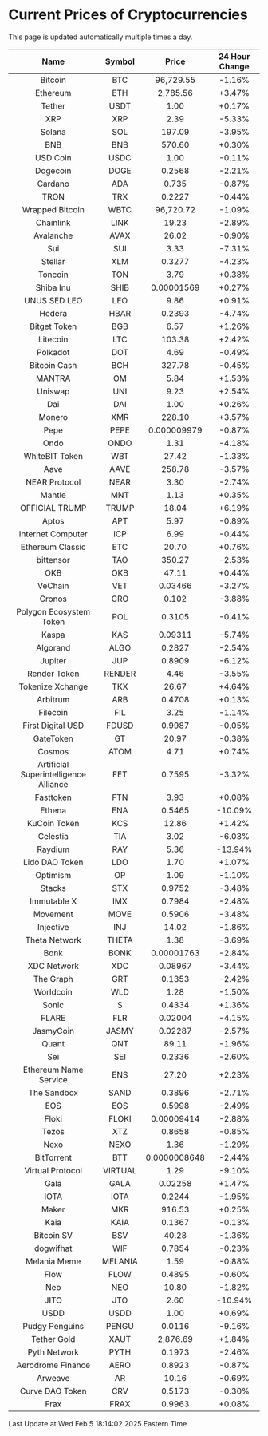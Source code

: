 # Current Prices of Cryptocurrencies
This page is updated automatically multiple times a day.

| Name | Symbol | Price | 24 Hour Change |
| :---: |:---:| :---: | :---: |
| Bitcoin | BTC | 96,729.55 | -1.16% |
| Ethereum | ETH | 2,785.56 | +3.47% |
| Tether | USDT | 1.00 | +0.17% |
| XRP | XRP | 2.39 | -5.33% |
| Solana | SOL | 197.09 | -3.95% |
| BNB | BNB | 570.60 | +0.30% |
| USD Coin | USDC | 1.00 | -0.11% |
| Dogecoin | DOGE | 0.2568 | -2.21% |
| Cardano | ADA | 0.735 | -0.87% |
| TRON | TRX | 0.2227 | -0.44% |
| Wrapped Bitcoin | WBTC | 96,720.72 | -1.09% |
| Chainlink | LINK | 19.23 | -2.89% |
| Avalanche | AVAX | 26.02 | -0.90% |
| Sui | SUI | 3.33 | -7.31% |
| Stellar | XLM | 0.3277 | -4.23% |
| Toncoin | TON | 3.79 | +0.38% |
| Shiba Inu | SHIB | 0.00001569 | +0.27% |
| UNUS SED LEO | LEO | 9.86 | +0.91% |
| Hedera | HBAR | 0.2393 | -4.74% |
| Bitget Token | BGB | 6.57 | +1.26% |
| Litecoin | LTC | 103.38 | +2.42% |
| Polkadot | DOT | 4.69 | -0.49% |
| Bitcoin Cash | BCH | 327.78 | -0.45% |
| MANTRA | OM | 5.84 | +1.53% |
| Uniswap | UNI | 9.23 | +2.54% |
| Dai | DAI | 1.00 | +0.26% |
| Monero | XMR | 228.10 | +3.57% |
| Pepe | PEPE | 0.000009979 | -0.87% |
| Ondo | ONDO | 1.31 | -4.18% |
| WhiteBIT Token | WBT | 27.42 | -1.33% |
| Aave | AAVE | 258.78 | -3.57% |
| NEAR Protocol | NEAR | 3.30 | -2.74% |
| Mantle | MNT | 1.13 | +0.35% |
| OFFICIAL TRUMP | TRUMP | 18.04 | +6.19% |
| Aptos | APT | 5.97 | -0.89% |
| Internet Computer | ICP | 6.99 | -0.44% |
| Ethereum Classic | ETC | 20.70 | +0.76% |
| bittensor | TAO | 350.27 | -2.53% |
| OKB | OKB | 47.11 | +0.44% |
| VeChain | VET | 0.03466 | -3.27% |
| Cronos | CRO | 0.102 | -3.88% |
| Polygon Ecosystem Token | POL | 0.3105 | -0.41% |
| Kaspa | KAS | 0.09311 | -5.74% |
| Algorand | ALGO | 0.2827 | -2.54% |
| Jupiter | JUP | 0.8909 | -6.12% |
| Render Token | RENDER | 4.46 | -3.55% |
| Tokenize Xchange | TKX | 26.67 | +4.64% |
| Arbitrum | ARB | 0.4708 | +0.13% |
| Filecoin | FIL | 3.25 | -1.14% |
| First Digital USD | FDUSD | 0.9987 | -0.05% |
| GateToken | GT | 20.97 | -0.38% |
| Cosmos | ATOM | 4.71 | +0.74% |
| Artificial Superintelligence Alliance | FET | 0.7595 | -3.32% |
| Fasttoken | FTN | 3.93 | +0.08% |
| Ethena | ENA | 0.5465 | -10.09% |
| KuCoin Token | KCS | 12.86 | +1.42% |
| Celestia | TIA | 3.02 | -6.03% |
| Raydium | RAY | 5.36 | -13.94% |
| Lido DAO Token | LDO | 1.70 | +1.07% |
| Optimism | OP | 1.09 | -1.10% |
| Stacks | STX | 0.9752 | -3.48% |
| Immutable X | IMX | 0.7984 | -2.48% |
| Movement | MOVE | 0.5906 | -3.48% |
| Injective | INJ | 14.02 | -1.86% |
| Theta Network | THETA | 1.38 | -3.69% |
| Bonk | BONK | 0.00001763 | -2.84% |
| XDC Network | XDC | 0.08967 | -3.44% |
| The Graph | GRT | 0.1353 | -2.42% |
| Worldcoin | WLD | 1.28 | -1.50% |
| Sonic | S | 0.4334 | +1.36% |
| FLARE | FLR | 0.02004 | -4.15% |
| JasmyCoin | JASMY | 0.02287 | -2.57% |
| Quant | QNT | 89.11 | -1.96% |
| Sei | SEI | 0.2336 | -2.60% |
| Ethereum Name Service | ENS | 27.20 | +2.23% |
| The Sandbox | SAND | 0.3896 | -2.71% |
| EOS | EOS | 0.5998 | -2.49% |
| Floki | FLOKI | 0.00009414 | -2.88% |
| Tezos | XTZ | 0.8658 | -0.85% |
| Nexo | NEXO | 1.36 | -1.29% |
| BitTorrent | BTT | 0.0000008648 | -2.44% |
| Virtual Protocol | VIRTUAL | 1.29 | -9.10% |
| Gala | GALA | 0.02258 | +1.47% |
| IOTA | IOTA | 0.2244 | -1.95% |
| Maker | MKR | 916.53 | +0.25% |
| Kaia | KAIA | 0.1367 | -0.13% |
| Bitcoin SV | BSV | 40.28 | -1.36% |
| dogwifhat | WIF | 0.7854 | -0.23% |
| Melania Meme | MELANIA | 1.59 | -0.88% |
| Flow | FLOW | 0.4895 | -0.60% |
| Neo | NEO | 10.80 | -1.82% |
| JITO | JTO | 2.60 | -10.94% |
| USDD | USDD | 1.00 | +0.69% |
| Pudgy Penguins | PENGU | 0.0116 | -9.16% |
| Tether Gold | XAUT | 2,876.69 | +1.84% |
| Pyth Network | PYTH | 0.1973 | -2.46% |
| Aerodrome Finance | AERO | 0.8923 | -0.87% |
| Arweave | AR | 10.16 | -0.69% |
| Curve DAO Token | CRV | 0.5173 | -0.30% |
| Frax | FRAX | 0.9963 | +0.08% |

Last Update at Wed Feb  5 18:14:02 2025 Eastern Time
